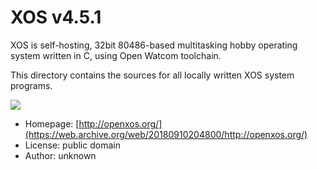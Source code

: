 # XOS v4.5.1
XOS is self-hosting, 32bit 80486-based multitasking hobby operating system written in C, using Open Watcom toolchain. 

This directory contains the sources for all locally written XOS system programs.

![](Startup.webp)

- Homepage: [http://openxos.org/](https://web.archive.org/web/20180910204800/http://openxos.org/)
- License: public domain
- Author: unknown



